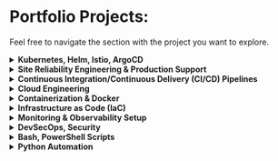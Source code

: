 # Portfolio Projects:
Feel free to navigate the section with the project you want to explore.

<details> <summary><strong>Kubernetes, Helm, Istio, ArgoCD</strong></summary>

- [GitOps Microservices Deployment with Argo CD on Azure Kubernetes Service (AKS)](https://github.com/DimitryZH/azure-argocd-online-shop)
- [Argo CD root Application on AWS Elastic Kubernetes Service (EKS)](https://github.com/DimitryZH/argo-cd-app)
- [EKS Clusters Configuration](https://github.com/DimitryZH/eks-clusters)
- [Managing Applications with OpenShift](https://github.com/DimitryZH/manage-app-with-openshift)
</details>

<details> <summary><strong>Site Reliability Engineering & Production Support</strong></summary>

- [Practical SRE use cases implemented with Datadog](https://github.com/DimitryZH/datadog-sre-practices)

</details>


<details> <summary><strong>Continuous Integration/Continuous Delivery (CI/CD) Pipelines</strong></summary>

#### GitLab CI/CD
- [Crafting and Hosting Portfolio Website with GitLab CI/CD](https://github.com/DimitryZH/Portfolio-website-)

#### Jenkins CI/CD
- [End-to-End CI/CD Jenkins Pipeline: Web Application Deployment with Kubernetes Cluster Integration](https://github.com/DimitryZH/Jenkins-ci-cd-pipeline)

#### GitHub Actions
- [CI/CD GitHub Actions Pipeline to AWS Elastic Beanstalk for Python Flask Applications](https://github.com/DimitryZH/CI-CD-pipeline-GitHubActions-AWS-Beanstalk)
- [GitHub Pages DevOps Portfolio Showcase](https://github.com/DimitryZH/website)
- [GitHub Actions Workflow](https://github.com/DimitryZH/github-actions-basics)
</details>

<details> <summary><strong>Cloud Engineering</strong></summary>

#### AWS
 
- [AWS Employee Directory App](https://github.com/DimitryZH/aws-emp-app) 
- [AWS Serverless Web Application](https://github.com/DimitryZH/Serverless-Web-Application)
- [AWS Amplify Webpage Hosting](https://github.com/DimitryZH/AWS_simple_webpage_hosting)

#### Azure
 - [Azure Functions for Serverless Applications](https://github.com/DimitryZH/azure-function)

#### Google Cloud
 - [Google Kubernetes Engine CI/CD Pipeline with Cloud Build and GitHub](https://github.com/DimitryZH/cloudbuild-gke)

</details>

<details> 
  <summary><strong>Containerization & Docker</strong></summary>

- [Dockerized PHP TestApp](https://github.com/DimitryZH/docker-testapp)
- [Nginx Web Server Dockerfile Automation](https://github.com/DimitryZH/nginx-webserver-dockerfile-automation)
- [Handcrafting a Container Image for a Website using Apache Web Server Image](https://github.com/DimitryZH/handcrafting-container-image)
- [Dockerized Apache Web Server with Widget Factory Inc Webpage](https://github.com/DimitryZH/content-widget-factory-inc)
</details>

<details> 
  <summary><strong>Infrastructure as Code (IaC)</strong></summary>

- [Azure Kubernetes Service Infrastructure with Terraform](https://github.com/DimitryZH/azure-terraform-online-shop)
- [AWS CodePipeline Infrastructure as Code (IaC)](https://github.com/DimitryZH/cloudformation-codepipeline)
- [Deploy Argo CD on EKS cluster using Terraform](https://github.com/DimitryZH/argo-cd-app-terraform)
- [Provisioning Apache Web Server with Terraform on AWS via GitHub Integration with Terraform Cloud](https://github.com/DimitryZH/terraform-webserver)
- [Provisioning Prometheus Server with Terraform on AWS Ubuntu 22.04](https://github.com/DimitryZH/terraform-prometheus-server)
- [Ansible AWS Automation](https://github.com/DimitryZH/ansible-aws-automation)
- [AWS Employee Directory Application with Terraform Automation](https://github.com/DimitryZH/aws-emp-app-tf)
</details>

<details><summary><strong>Monitoring & Observability Setup</strong></summary>
 
- [Istio for Microservices Security and Monitoring](https://github.com/DimitryZH/istiolf)
- [Installing Grafana Server on Linux Ubuntu 22.04](https://github.com/DimitryZH/installing-grafana-server)
- [Monitoring Infrastructure with Prometheus and Node Exporter](https://github.com/DimitryZH/prometheus-monitoring)
- [Installing Prometheus Server on Linux Ubuntu 22.04 as a Service](https://github.com/DimitryZH/installing-prometheus-server)
- [Grafana-Prometheus Monitoring Stack](https://github.com/DimitryZH/monitoring-stack)
- [Zabbix Monitoring Server Setup on CentOS](https://github.com/DimitryZH/zabbix-server-setup)
</details>

<details><summary><strong>DevSecOps, Security</strong></summary>

- [Practical IAM, Policies, and Role Management for Resource Access Control](https://github.com/DimitryZH/securing-AWS)
- [CI/CD Security – Safeguarding the Pipeline](https://github.com/DimitryZH/CI-CD-Security)
- [AWS Security Best Practices](https://github.com/DimitryZH/AWS-security-best-practices)
- [AWS S3 Data Security Guidelines](https://github.com/DimitryZH/AWS-S3-data-security-guidelines)
</details>

<details> 
  <summary><strong>Bash, PowerShell Scripts</strong></summary>

#### Bash Scripts
- [AWS Resource Tracker](https://github.com/DimitryZH/aws-resource-tracker)
- [Bash Backup Automation](https://github.com/DimitryZH/bash-backup-automation)
- [Ubuntu Tools Installer](https://github.com/DimitryZH/install-ubuntu-packages)
- [Bash User Management Script](https://github.com/DimitryZH/bash-user-management-script)

#### PowerShell Scripts
- [Active Directory PowerShell Automation](https://github.com/DimitryZH/active-directory-powershell-automation)
</details>

<details><summary><strong>Python Automation</strong></summary>

#### Python Scripting
- [Python AWS Infrastructure Automation](https://github.com/DimitryZH/py-aws-infra-auto)
- [Python Automation Scripts](https://github.com/DimitryZH/python-automation-scripts)
- [Diagrams as Code with Python](https://github.com/DimitryZH/diagrams-as-code)
</details>




